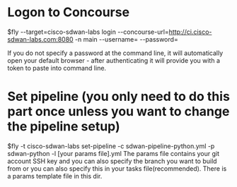 Logon to Concourse
==================
$fly --target=cisco-sdwan-labs login --concourse-url=http://ci.cisco-sdwan-labs.com:8080 -n main --username= --password=

If you do not specify a password at the command line, it will automatically open your default browser - after authenticating
it will provide you with a token to paste into command line.

Set pipeline (you only need to do this part once unless you want to change the pipeline setup)
=========
$fly -t cisco-sdwan-labs set-pipeline -c sdwan-pipeline-python.yml -p sdwan-python -l [your params file].yml
The params file contains your git account SSH key and you can also specify the branch you want to build from
or you can also specify this in your tasks file(recommended). There is a params template file in this dir.
